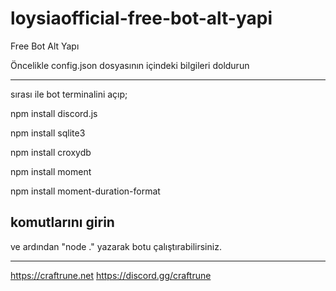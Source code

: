 # loysiaofficial-free-bot-alt-yapi
Free Bot Alt Yapı

Öncelikle config.json dosyasının içindeki bilgileri doldurun

--------------------------

sırası ile bot terminalini açıp;


npm install discord.js

npm install sqlite3

npm install croxydb

npm install moment

npm install moment-duration-format

komutlarını girin
--------------------------

ve ardından "node ." yazarak botu çalıştırabilirsiniz.

--------------------------

https://craftrune.net
https://discord.gg/craftrune
